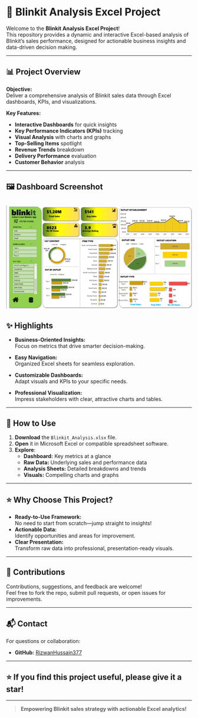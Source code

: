 # 🚀 **Blinkit Analysis Excel Project**

Welcome to the **Blinkit Analysis Excel Project**!  
This repository provides a dynamic and interactive Excel-based analysis of Blinkit’s sales performance, designed for actionable business insights and data-driven decision making.

---

## 📊 **Project Overview**

**Objective:**  
Deliver a comprehensive analysis of Blinkit sales data through Excel dashboards, KPIs, and visualizations.

**Key Features:**  
- **Interactive Dashboards** for quick insights  
- **Key Performance Indicators (KPIs)** tracking  
- **Visual Analysis** with charts and graphs  
- **Top-Selling Items** spotlight  
- **Revenue Trends** breakdown  
- **Delivery Performance** evaluation  
- **Customer Behavior** analysis

---

## 🖼️ **Dashboard Screenshot**

![Dashboard Screenshot](https://github.com/RizwanHussain377/Blinkit-Analysis_Excel-Project/blob/main/Blinkit%20Grocery%20Screenshot.png)
---

## ✨ **Highlights**

- **Business-Oriented Insights:**  
  Focus on metrics that drive smarter decision-making.

- **Easy Navigation:**  
  Organized Excel sheets for seamless exploration.

- **Customizable Dashboards:**  
  Adapt visuals and KPIs to your specific needs.

- **Professional Visualization:**  
  Impress stakeholders with clear, attractive charts and tables.

---

## 📝 **How to Use**

1. **Download** the `Blinkit_Analysis.xlsx` file.
2. **Open** it in Microsoft Excel or compatible spreadsheet software.
3. **Explore**:
    - **Dashboard:** Key metrics at a glance
    - **Raw Data:** Underlying sales and performance data
    - **Analysis Sheets:** Detailed breakdowns and trends
    - **Visuals:** Compelling charts and graphs

---

## ⭐ **Why Choose This Project?**

- **Ready-to-Use Framework:**  
  No need to start from scratch—jump straight to insights!
- **Actionable Data:**  
  Identify opportunities and areas for improvement.
- **Clear Presentation:**  
  Transform raw data into professional, presentation-ready visuals.

---

## 🤝 **Contributions**

Contributions, suggestions, and feedback are welcome!  
Feel free to fork the repo, submit pull requests, or open issues for improvements.

---

## 📬 **Contact**

For questions or collaboration:  
- **GitHub:** [RizwanHussain377](https://github.com/RizwanHussain377)

---

## ⭐ If you find this project useful, please give it a star!

---

> **Empowering Blinkit sales strategy with actionable Excel analytics!**
